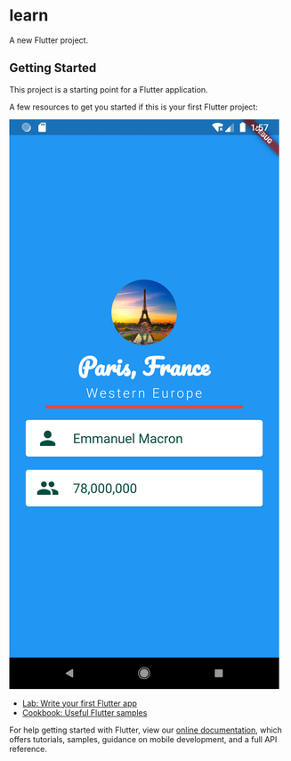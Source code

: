 # learn

A new Flutter project.

## Getting Started

This project is a starting point for a Flutter application.

A few resources to get you started if this is your first Flutter project:

![](images/testi.png)

- [Lab: Write your first Flutter app](https://flutter.dev/docs/get-started/codelab)
- [Cookbook: Useful Flutter samples](https://flutter.dev/docs/cookbook)

For help getting started with Flutter, view our
[online documentation](https://flutter.dev/docs), which offers tutorials,
samples, guidance on mobile development, and a full API reference.
